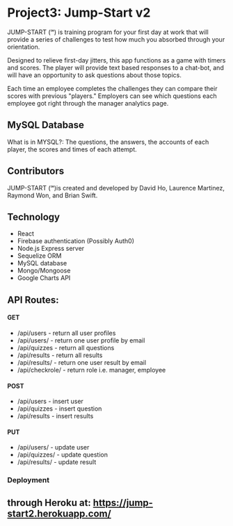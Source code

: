 # Project3: Jump-Start v2

JUMP-START (℠) is training program for your first day at work that will provide a series of challenges to test how much you absorbed through your orientation.

Designed to relieve first-day jitters, this app functions as a game with timers and scores. The player will provide text based responses to a chat-bot, and will have an opportunity to ask questions about those topics.

Each time an employee completes the challenges they can compare their scores with previous "players." Employers can see which questions each employee got right through the manager analytics page.

## MySQL Database
What is in MYSQL?: The questions, the answers, the accounts of each player, the scores and times of each attempt.


## Contributors
JUMP-START (℠)is created and developed by David Ho, Laurence Martinez, Raymond Won, and Brian Swift.

## Technology

* React
* Firebase authentication (Possibly Auth0)
* Node.js Express server
* Sequelize ORM
* MySQL database
* Mongo/Mongoose
* Google Charts API

## API Routes:
#### GET
* /api/users - return all user profiles
* /api/users/<email>   - return one user profile by email
* /api/quizzes - return all questions
* /api/results - return all results
* /api/results/<email> - return one user result by email
* /api/checkrole/<email> - return role i.e. manager, employee

#### POST
* /api/users - insert user
* /api/quizzes - insert question
* /api/results - insert results

#### PUT
* /api/users/<email> - update user
* /api/quizzes/<id> - update question
* /api/results/<id> - update result
  
### Deployment
through Heroku at: https://jump-start2.herokuapp.com/
-

